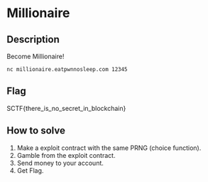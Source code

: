 # Millionaire 

## Description
Become Millionaire!

`nc millionaire.eatpwnnosleep.com 12345`

## Flag
SCTF{there_is_no_secret_in_blockchain}

## How to solve
1. Make a exploit contract with the same PRNG (choice function).
2. Gamble from the exploit contract.
3. Send money to your account.
4. Get Flag.
